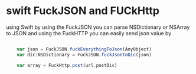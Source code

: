 swift FuckJSON and FUCkHttp
===============
using Swift
by using the FuckJSON you can parse NSDictionary or NSArray  to JSON
and using the FuckHTTP you can easily send json value by 
``` js

    var json = FuckJSON.fuckEverythingToJson(AnyObject)
    var dic:NSDictionary = FuckJSON.fuckJsonToDic(json)

    var array = FuckHttp.post(url,postDic)

```
